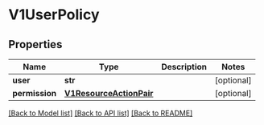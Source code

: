 # V1UserPolicy

## Properties
Name | Type | Description | Notes
------------ | ------------- | ------------- | -------------
**user** | **str** |  | [optional] 
**permission** | [**V1ResourceActionPair**](V1ResourceActionPair.md) |  | [optional] 

[[Back to Model list]](../README.md#documentation-for-models) [[Back to API list]](../README.md#documentation-for-api-endpoints) [[Back to README]](../README.md)


